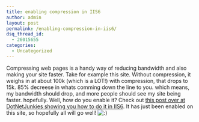 ```yaml
---
title: enabling compression in IIS6
author: admin
layout: post
permalink: /enabling-compression-in-iis6/
dsq_thread_id:
  - 26015655
categories:
  - Uncategorized
---
```

Compressing web pages is a handy way of reducing bandwidth and also making your site faster. Take for example this site. Without compression, it weighs in at about 100k (which is a LOT!) with compression, that drops to 15k. 85% decreese in whats comming down the line to you. which means, my bandwidth should drop, and more people should see my site being faster. hopefully. Well, how do you enable it? Check out [this post over at DotNetJunkies showing you how to do it in IIS6][1]. It has just been enabled on this site, so hopefully all will go well! <img src="http://blog.lotas-smartman.net/wp-includes/images/smilies/icon_smile.gif" alt=":)" class="wp-smiley" />

 [1]: http://www.dotnetjunkies.com/HowTo/16267D49-4C6E-4063-AB12-853761D31E66.dcik